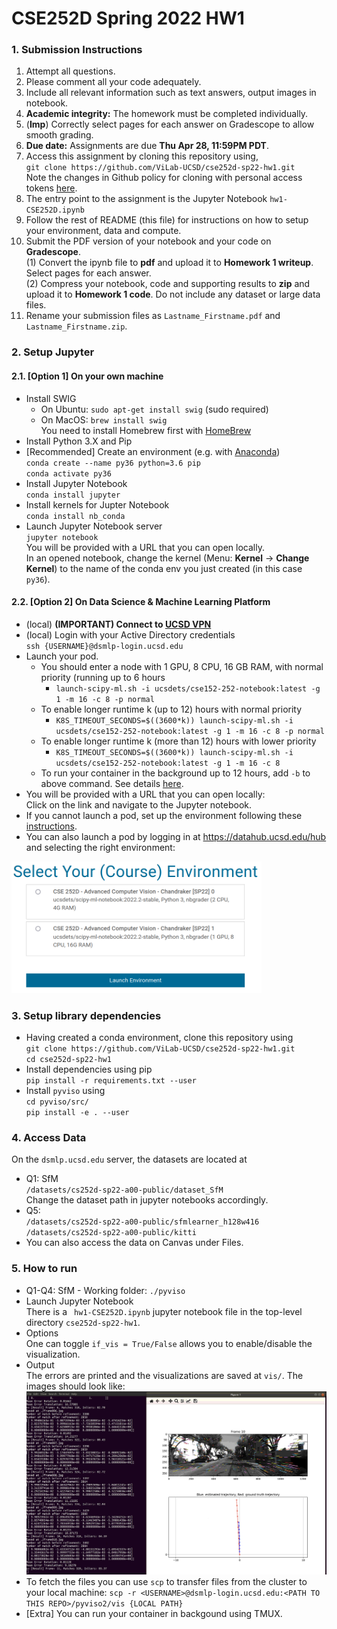 # CSE252D Spring 2022 HW1

### 1. Submission Instructions

1. Attempt all questions.
2. Please comment all your code adequately.
3. Include all relevant information such as text answers, output images in notebook.
4. **Academic integrity:** The homework must be completed individually.
5.  (**Imp**) Correctly select pages for each answer on Gradescope to allow smooth grading.
6. **Due date:** Assignments are due **Thu Apr 28, 11:59PM PDT**.
7. Access this assignment by cloning this repository using,\
     ``git clone https://github.com/ViLab-UCSD/cse252d-sp22-hw1.git``\
    Note the changes in Github policy for cloning with personal access tokens [here](https://docs.github.com/en/authentication/keeping-your-account-and-data-secure/creating-a-personal-access-token).
8. The entry point to the assignment is the Jupyter Notebook ``hw1-CSE252D.ipynb``
9. Follow the rest of README (this file) for instructions on how to setup your environment, data and compute.
10. Submit the PDF version of your notebook and your code on **Gradescope**.\
    (1) Convert the ipynb file to **pdf** and upload it to **Homework 1 writeup**. Select pages for each answer.\
    (2) Compress your notebook, code and supporting results to **zip** and upload it to **Homework 1 code**. Do not include any dataset or large data files.
11.  Rename your submission files as `Lastname_Firstname.pdf` and `Lastname_Firstname.zip`.

### 2. Setup Jupyter
#### 2.1. [Option 1] On your own machine
- Install SWIG
    - On Ubuntu: `sudo apt-get install swig` (sudo required)
    - On MacOS: `brew install swig`\
         You need to install Homebrew first with [HomeBrew](https://brew.sh/)
- Install Python 3.X and Pip
- [Recommended] Create an environment (e.g. with [Anaconda](https://docs.conda.io/en/latest/miniconda.html))\
    ``conda create --name py36 python=3.6 pip``\
     ``conda activate py36``
- Install Jupyter Notebook\
    ``conda install jupyter``
- Install kernels for Jupter Notebook\
    ``conda install nb_conda``
- Launch Jupyter Notebook server\
    `jupyter notebook`\
    You will be provided with a URL that you can open locally.\
    In an opened notebook, change the kernel (Menu: **Kernel** -> **Change Kernel**) to the name of the conda env you just created (in this case `py36`).
    
#### 2.2. [Option 2] On Data Science & Machine Learning Platform
- (local) **(IMPORTANT) Connect to [UCSD VPN](https://blink.ucsd.edu/technology/network/connections/off-campus/VPN/index.html)**
- (local) Login with your Active Directory credentials\
    `ssh {USERNAME}@dsmlp-login.ucsd.edu`
- Launch your pod. 
    - You should enter a node with 1 GPU, 8 CPU, 16 GB RAM, with normal priority (running up to 6 hours
        - ``launch-scipy-ml.sh -i ucsdets/cse152-252-notebook:latest -g 1 -m 16 -c 8 -p normal``
    - To enable longer runtime k (up to 12) hours with normal priority
        - ``K8S_TIMEOUT_SECONDS=$((3600*k)) launch-scipy-ml.sh -i ucsdets/cse152-252-notebook:latest -g 1 -m 16 -c 8 -p normal``
    - To enable longer runtime k (more than 12) hours with lower priority
        - ``K8S_TIMEOUT_SECONDS=$((3600*k)) launch-scipy-ml.sh -i ucsdets/cse152-252-notebook:latest -g 1 -m 16 -c 8``
    - To run your container in the background up to 12 hours, add ``-b`` to above command. See details [here](https://support.ucsd.edu/its?id=kb_article_view&sys_kb_id=c72a818f1b8e6050df40ed7dee4bcb31).
- You will be provided with a URL that you can open locally:\
    Click on the link and navigate to the Jupyter notebook.
- If you cannot launch a pod, set up the environment following these [instructions](https://support.ucsd.edu/its?id=kb_article_view&sys_kb_id=cbb951c31b42a050df40ed7dee4bcb9e).
- You can also launch a pod by logging in at https://datahub.ucsd.edu/hub and selecting the right environment:
<img src="jupyterhub.png" width="400">
    
### 3. Setup library dependencies
- Having created a conda environment, clone this repository using\
    ``git clone https://github.com/ViLab-UCSD/cse252d-sp22-hw1.git``\
    ``cd cse252d-sp22-hw1``
- Install dependencies using pip\
    ``pip install -r requirements.txt --user``
- Install `pyviso` using\
    ``cd pyviso/src/``\
    ``pip install -e . --user``

### 4. Access Data
On the ``dsmlp.ucsd.edu`` server, the datasets are located at
- Q1: SfM\
    `/datasets/cs252d-sp22-a00-public/dataset_SfM`\
    Change the dataset path in jupyter notebooks accordingly.
- Q5:\
    `/datasets/cs252d-sp22-a00-public/sfmlearner_h128w416`\
    `/datasets/cs252d-sp22-a00-public/kitti`
- You can also access the data on Canvas under Files.

### 5. How to run
- Q1-Q4: SfM - Working folder: `./pyviso`
- Launch Jupyter Notebook\
There is a ` hw1-CSE252D.ipynb` jupyter notebook file in the top-level directory `cse252d-sp22-hw1`. 
- Options\
One can toggle ``if_vis = True/False`` allows you to enable/disable the visualization.
- Output\
The errors are printed and the visualizations are saved at ``vis/``. The images should look like:
![](demo.png)
- To fetch the files you can use `scp` to transfer files from the cluster to your local machine:
``scp -r <USERNAME>@dsmlp-login.ucsd.edu:<PATH TO THIS REPO>/pyviso2/vis {LOCAL PATH}``
- [Extra]  You can run your container in backgound using TMUX.

